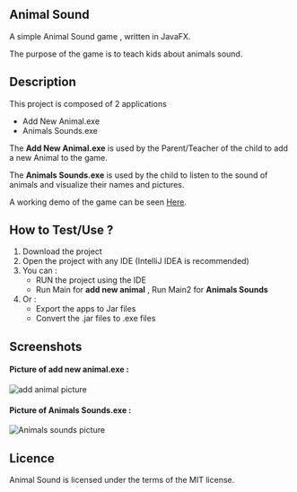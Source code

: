 
<h2>Animal Sound</h2> 
A simple Animal Sound game , written in JavaFX.

The purpose of the game is to teach kids about animals sound.
<h2>Description</h2> 
This project  is composed of 2 applications 
<ul>
    <li>Add New Animal.exe</li>
    <li>Animals Sounds.exe</li>
</ul>
The <b>Add New Animal.exe</b> is used by the Parent/Teacher of the child to add a new Animal to the game. 

The <b>Animals Sounds.exe</b> is used by the child to  listen to the sound of animals and  visualize their names and pictures.

A working demo of the game can be seen <a  target ="_blank" href="https://www.youtube.com/watch?v=DhklOliVvYY">Here</a>.
<h2>How to Test/Use ?</h2> 
<ol>
<li>Download the project</li>
<li>Open the project with any IDE (IntelliJ IDEA is recommended) </li>
<li>You can :
  <ul>
    <li>RUN the project using the IDE </li>
    <li>Run Main for <b>add new animal</b> , Run Main2 for <b>Animals Sounds</b></li>
  </ul> 
</li>
<li>Or :
<ul>
    <li>Export the apps to Jar files </li>
    <li>Convert the .jar files to .exe files</li>
  </ul> 
</li>
</ol>


<h2>Screenshots</h2> 
<h4>Picture of add new animal.exe :</h4>
<img src="https://i.imgur.com/m0fzpJQ.png" alt="add animal picture">
<h4>Picture of Animals Sounds.exe :</h4>
<img src="https://i.imgur.com/yebfezG.png" alt="Animals sounds picture">

<h2>Licence</h2> 
Animal Sound is licensed under the terms of the MIT license.



